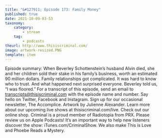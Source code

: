```yaml
---
title: "&#127911; Episode 173: Family Money"
published: true
date: 2021-10-09-03-53
taxonomy:
    category:
        - stream
    tag:
        - podcasts
theurl: http://www.thisiscriminal.com/
image: artwork-resized.PNG
template: item
---
```


Episode summary: When Beverley Schottenstein&rsquo;s husband Alvin died, she and her children sold their stake in his family&rsquo;s business, worth an estimated 90 million dollars. Family relationships got complicated. It was hard to know who to trust. And what happened next surprised everyone. Beverley told us, &ldquo;I was floored.&rdquo; For a transcript of this episode, send an email to transcripts@thisiscriminal.com with the episode name and number. Say hello on Twitter, Facebook and Instagram. Sign up for our occasional newsletter, The Accomplice. Artwork by Julienne Alexander. Learn more about our upcoming live shows at thisiscriminal.com/live. Check out our online shop. Criminal is a proud member of Radiotopia from PRX. Please review us on Apple Podcasts! It&rsquo;s an important way to help new listeners discover the show: iTunes.com/CriminalShow. We also make This is Love and Phoebe Reads a Mystery.
